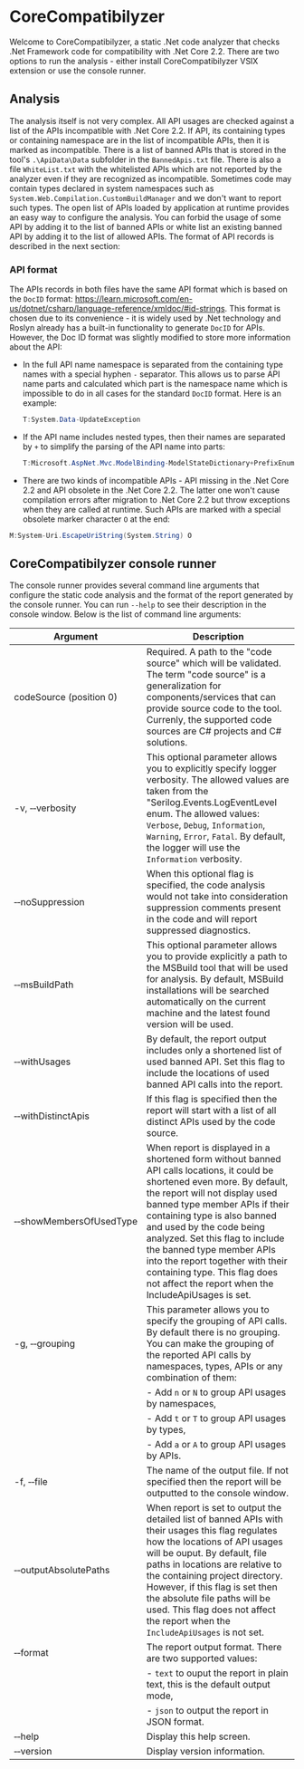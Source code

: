 # CoreCompatibilyzer

Welcome to CoreCompatibilyzer, a static .Net code analyzer that checks .Net Framework code for compatibility with .Net Core 2.2. There are two options to run the analysis - either install CoreCompatibilyzer VSIX extension or use the console runner.

## Analysis

The analysis itself is not very complex. All API usages are checked against a list of the APIs incompatible with .Net Core 2.2. If API, its containing types or containing namespace are in the list of incompatible APIs, then it is marked as incompatible. 
There is a list of banned APIs that is stored  in the tool's `.\ApiData\Data` subfolder in the `BannedApis.txt` file. There is also a file `WhiteList.txt` with the whitelisted APIs which are not reported by the analyzer even if they are recognized as incompatible. 
Sometimes code may contain types declared in system namespaces such as `System.Web.Compilation.CustomBuildManager` and we don't want to report such types. The open list of APIs loaded by application at runtime provides an easy way to configure the analysis. 
You can forbid the usage of some API by adding it to the list of banned APIs or white list an existing banned API by adding it to the list of allowed APIs. The format of API records is described in the next section:

### API format

The APIs records in both files have the same API format which is based on the `DocID` format: https://learn.microsoft.com/en-us/dotnet/csharp/language-reference/xmldoc/#id-strings. 
This format is chosen due to its convenience - it is widely used by .Net technology and Roslyn already has a built-in functionality to generate `DocID` for APIs. However, the Doc ID format was slightly modified to store more information about the API:
- In the full API name namespace is separated from the containing type names with a special hyphen `-` separator. This allows us to parse API name parts and calculated which part is the namespace name which is impossible to do in all cases for the standard `DocID` format. Here is an example:
  ```cs 
  T:System.Data-UpdateException
  ```
- If the API name includes nested types, then their names are separated by `+` to simplify the parsing of the API name into parts:
  ```cs
  T:Microsoft.AspNet.Mvc.ModelBinding-ModelStateDictionary+PrefixEnumerable
  ```
- There are two kinds of incompatible APIs - API missing in the .Net Core 2.2 and API obsolete in the .Net Core 2.2. The latter one won't cause compilation errors after migration to .Net Core 2.2 but throw exceptions when they are called at runtime. 
Such APIs are marked with a special obsolete marker character `O` at the end:
 ```cs
 M:System-Uri.EscapeUriString(System.String) O
 ```

## CoreCompatibilyzer console runner

The console runner provides several command line arguments that configure the static code analysis and the format of the report generated by the console runner. You can run `--help` to see their description in the console window. 
Below is the list of command line arguments:

| Argument  |  Description                                                                        |
| ------    | ----------------------------------------------------------------------------------- | 
|  codeSource (position 0)             | Required. A path to the "code source" which will be validated. The term "code source" is a generalization for components/services that can provide source code to the tool. Currenly, the supported code sources are C# projects and C# solutions. | 
| -v, &#8209;&#8209;verbosity          | This optional parameter allows you to explicitly specify logger verbosity. The allowed values are taken from the "Serilog.Events.LogEventLevel enum. The allowed values: `Verbose`, `Debug`, `Information`, `Warning`, `Error`, `Fatal`. By default, the logger will use the `Information` verbosity. | 
| &#8209;&#8209;noSuppression          | When this optional flag is specified, the code analysis would not take into consideration suppression comments present in the code and will report suppressed diagnostics. | 
| &#8209;&#8209;msBuildPath            | This optional parameter allows you to provide explicitly a path to the MSBuild tool that  will be used for analysis. By default, MSBuild installations will be searched automatically on the current machine and the latest found version will be used. | 
| &#8209;&#8209;withUsages             | By default, the report output includes only a shortened list of used banned API. Set this flag to include the locations of used banned API calls into the report. | 
| &#8209;&#8209;withDistinctApis       | If this flag is specified then the report will start with a list of all distinct APIs used by the code source. | 
| &#8209;&#8209;showMembersOfUsedType  | When report is displayed in a shortened form without banned API calls locations, it could be shortened even more. By default, the report will not display used banned type member APIs if their containing type is also banned and used by the code being analyzed. Set this flag to include the banned type member APIs into the report together with their containing type. This flag does not affect the report when the IncludeApiUsages is set. | 
| -g, &#8209;&#8209;grouping           | This parameter allows you to specify the grouping of API calls. By default there is no grouping. You can make the grouping of the reported API calls by namespaces, types, APIs or any combination of them: |
|                                      |      - Add `n` or `N` to group API usages by namespaces,  |
|                                      |      - Add `t` or `T` to group API usages by types, |
|                                      |      - Add `a` or `A` to group API usages by APIs. | 
| -f, &#8209;&#8209;file               | The name of the output file. If not specified then the report will be outputted to the console window. | 
| &#8209;&#8209;outputAbsolutePaths    | When report is set to output the detailed list of banned APIs with their usages this flag regulates how the locations of API usages will be ouput. By default, file paths in locations are relative to the containing project directory. However, if this flag is set then the absolute file paths will be used. This flag does not affect the report when the `IncludeApiUsages` is not set. | 
| &#8209;&#8209;format                 | The report output format. There are two supported values: |
|                                      | - `text` to ouput the report in plain text, this is the default output mode,  |
|                                      | - `json` to output the report in JSON format.  |
| &#8209;&#8209;help                   | Display this help screen. |
| &#8209;&#8209;version                | Display version information. |